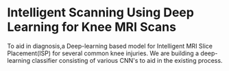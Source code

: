 # Intelligent Scanning Using Deep Learning for Knee MRI Scans
To aid in diagnosis,a Deep-learning based model for Intelligent MRI Slice Placement(ISP) for several common knee injuries. We are building a deep-learning classifier consisting of various CNN's to aid in the existing process.


